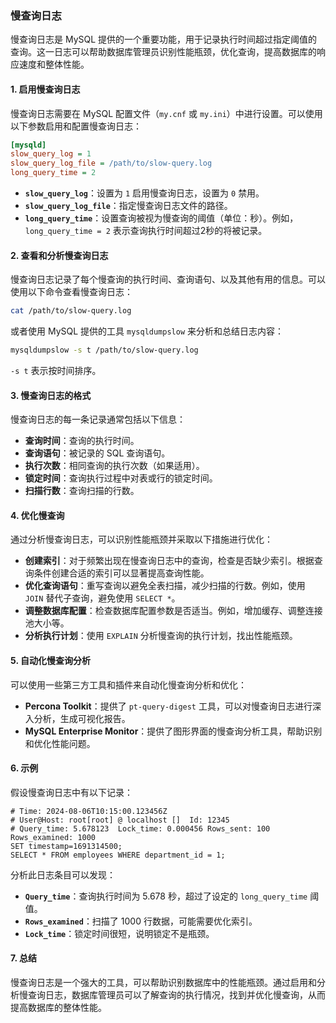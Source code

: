 ### 慢查询日志

慢查询日志是 MySQL 提供的一个重要功能，用于记录执行时间超过指定阈值的查询。这一日志可以帮助数据库管理员识别性能瓶颈，优化查询，提高数据库的响应速度和整体性能。

#### 1. **启用慢查询日志**

慢查询日志需要在 MySQL 配置文件（`my.cnf` 或 `my.ini`）中进行设置。可以使用以下参数启用和配置慢查询日志：

```ini
[mysqld]
slow_query_log = 1
slow_query_log_file = /path/to/slow-query.log
long_query_time = 2
```

- **`slow_query_log`**：设置为 `1` 启用慢查询日志，设置为 `0` 禁用。
- **`slow_query_log_file`**：指定慢查询日志文件的路径。
- **`long_query_time`**：设置查询被视为慢查询的阈值（单位：秒）。例如，`long_query_time = 2` 表示查询执行时间超过2秒的将被记录。

#### 2. **查看和分析慢查询日志**

慢查询日志记录了每个慢查询的执行时间、查询语句、以及其他有用的信息。可以使用以下命令查看慢查询日志：

```bash
cat /path/to/slow-query.log
```

或者使用 MySQL 提供的工具 `mysqldumpslow` 来分析和总结日志内容：

```bash
mysqldumpslow -s t /path/to/slow-query.log
```

`-s t` 表示按时间排序。

#### 3. **慢查询日志的格式**

慢查询日志的每一条记录通常包括以下信息：

- **查询时间**：查询的执行时间。
- **查询语句**：被记录的 SQL 查询语句。
- **执行次数**：相同查询的执行次数（如果适用）。
- **锁定时间**：查询执行过程中对表或行的锁定时间。
- **扫描行数**：查询扫描的行数。

#### 4. **优化慢查询**

通过分析慢查询日志，可以识别性能瓶颈并采取以下措施进行优化：

- **创建索引**：对于频繁出现在慢查询日志中的查询，检查是否缺少索引。根据查询条件创建合适的索引可以显著提高查询性能。
- **优化查询语句**：重写查询以避免全表扫描，减少扫描的行数。例如，使用 `JOIN` 替代子查询，避免使用 `SELECT *`。
- **调整数据库配置**：检查数据库配置参数是否适当。例如，增加缓存、调整连接池大小等。
- **分析执行计划**：使用 `EXPLAIN` 分析慢查询的执行计划，找出性能瓶颈。

#### 5. **自动化慢查询分析**

可以使用一些第三方工具和插件来自动化慢查询分析和优化：

- **Percona Toolkit**：提供了 `pt-query-digest` 工具，可以对慢查询日志进行深入分析，生成可视化报告。
- **MySQL Enterprise Monitor**：提供了图形界面的慢查询分析工具，帮助识别和优化性能问题。

#### 6. **示例**

假设慢查询日志中有以下记录：

```
# Time: 2024-08-06T10:15:00.123456Z
# User@Host: root[root] @ localhost []  Id: 12345
# Query_time: 5.678123  Lock_time: 0.000456 Rows_sent: 100  Rows_examined: 1000
SET timestamp=1691314500;
SELECT * FROM employees WHERE department_id = 1;
```

分析此日志条目可以发现：
- **`Query_time`**：查询执行时间为 5.678 秒，超过了设定的 `long_query_time` 阈值。
- **`Rows_examined`**：扫描了 1000 行数据，可能需要优化索引。
- **`Lock_time`**：锁定时间很短，说明锁定不是瓶颈。

#### 7. **总结**

慢查询日志是一个强大的工具，可以帮助识别数据库中的性能瓶颈。通过启用和分析慢查询日志，数据库管理员可以了解查询的执行情况，找到并优化慢查询，从而提高数据库的整体性能。